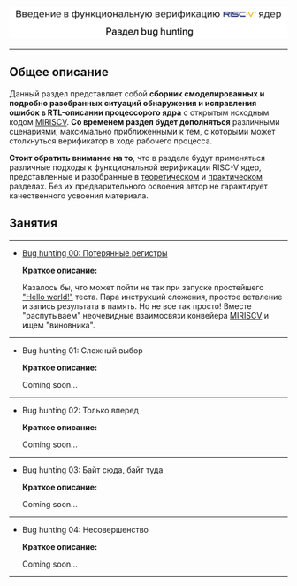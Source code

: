 ![](../doc/pic/preview_6.png)

---

## Общее описание

Данный раздел представляет собой **сборник смоделированных и подробно разобранных ситуаций обнаружения и исправления ошибок в RTL-описании процессорого ядра** с открытым исходным кодом [MIRISCV](https://github.com/riscv-tests-intro/MIRISCV/tree/b510b308addc4a7271e36f2a348bd18bf24c1d77). **Со временем раздел будет дополняться** различными сценариями, максимально приближенными к тем, с которыми может столкнуться верификатор в ходе рабочего процесса. 

**Стоит обратить внимание на то**, что в разделе будут применяться различные подходы к функциональной верификации RISC-V ядер, представленные и разобранные в [теоретическом](../theory/) и [практическом](../practice/) разделах. Без их предварительного освоения автор не гарантирует качественного усвоения материала.

## Занятия

---

- [Bug hunting 00: Потерянные регистры](./00_regs/)
  
  **Краткое описание:**

  Казалось бы, что может пойти не так при запуске простейшего ["Hello world!"](../theory/03_func.md#hello-world) теста. Пара инструкций сложения, простое ветвление и запись результата в память. Но не все так просто! Вместе "распутываем" неочевидные взаимосвязи конвейера [MIRISCV](https://github.com/riscv-tests-intro/MIRISCV/tree/b510b308addc4a7271e36f2a348bd18bf24c1d77) и ищем "виновника".


---

- Bug hunting 01: Сложный выбор
  
  **Краткое описание:**

  Coming soon...

---

- Bug hunting 02: Только вперед

  **Краткое описание:**
  
  Coming soon...


---

- Bug hunting 03: Байт сюда, байт туда

  **Краткое описание:**

  Coming soon...

---

- Bug hunting 04: Несовершенство

  **Краткое описание:**

  Coming soon...

---
